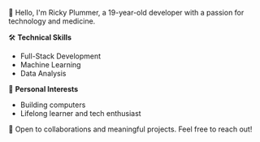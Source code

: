 👋 Hello, I'm Ricky Plummer, a 19-year-old developer with a passion for technology and medicine.

🛠️ **Technical Skills**
- Full-Stack Development
- Machine Learning
- Data Analysis

🎵 **Personal Interests**
- Building computers
- Lifelong learner and tech enthusiast

🌟 Open to collaborations and meaningful projects. Feel free to reach out!
